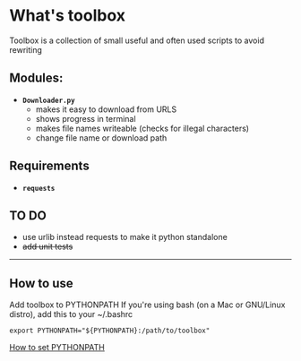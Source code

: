 # What's toolbox
Toolbox is a collection of small useful and often used scripts to avoid rewriting 
## Modules:
- **`Downloader.py`**
    - makes it easy to download from URLS
    - shows progress in terminal
    - makes file names writeable (checks for illegal characters)
    - change file name or download path

## Requirements
- **`requests`**
## TO DO
- use urlib instead requests to make it python standalone
- ~~add unit tests~~
---
## How to use
Add toolbox to PYTHONPATH
If you're using bash (on a Mac or GNU/Linux distro), add this to your ~/.bashrc

    export PYTHONPATH="${PYTHONPATH}:/path/to/toolbox"

[How to set PYTHONPATH](https://stackoverflow.com/questions/3402168/permanently-add-a-directory-to-pythonpath)
